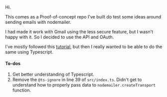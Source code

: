 Hi.

This comes as a Proof-of-concept repo I've built do test some ideas around sending emails with nodemailer.

I had made it work with Gmail using the less secure feature, but I wasn't happy with it. So I decided to use the API and OAuth.

I've mostly followed this [tutorial](https://dev.to/chandrapantachhetri/sending-emails-securely-using-node-js-nodemailer-smtp-gmail-and-oauth2-g3a), but then I really wanted to be able to do the same using Typescript.

#### To-dos

1. Get better understanding of Typescript.
2. Remove the `@ts-ignore` in line 39 of `src/index.ts`. Didn't get to understand how to properly pass data to `nodemailer.createTransport` function.

